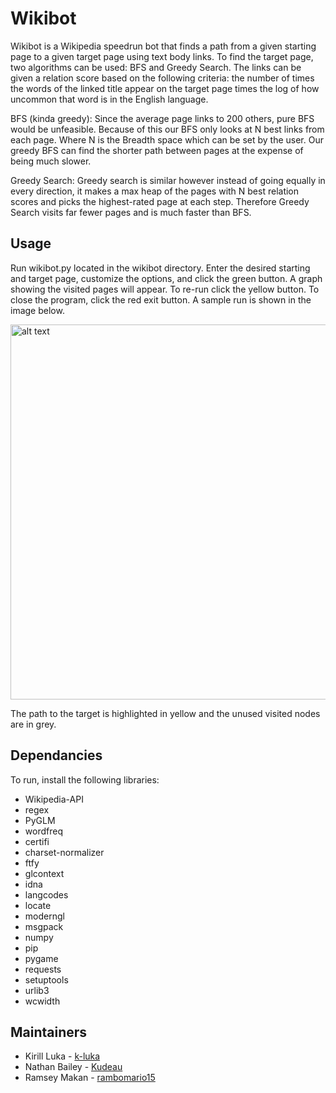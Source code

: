 # Wikibot

Wikibot is a Wikipedia speedrun bot that finds a path from a given starting page to a given target page using text body links.
To find the target page, two algorithms can be used: BFS and Greedy Search. The links can be given a relation score based on the following criteria: the number of times the words of the linked title appear on the target page times the log of how uncommon that word is in the English language.

BFS (kinda greedy): Since the average page links to 200 others, pure BFS would be unfeasible. Because of this our BFS only looks at N best links from each page. Where N is the Breadth space which can be set by the user. Our greedy BFS can find the shorter path between pages at the expense of being much slower.

Greedy Search: Greedy search is similar however instead of going equally in every direction, it makes a max heap of the pages with N best relation scores and picks the highest-rated page at each step. Therefore Greedy Search visits far fewer pages and is much faster than BFS.

## Usage

Run wikibot.py located in the wikibot directory. Enter the desired starting and target page, customize the options, and click the green button. A graph showing the visited pages will appear. To re-run click the yellow button. To close the program, click the red exit button. A sample run is shown in the image below.

<img src="https://github.com/k-luka/DSA_Project3/assets/106494914/ae26677e-d2ac-4e4f-a4a8-cece6f0acee9" width="600" alt="alt text">

The path to the target is highlighted in yellow and the unused visited nodes are in grey.


## Dependancies

To run, install the following libraries:
- Wikipedia-API
- regex
- PyGLM
- wordfreq
- certifi
- charset-normalizer
- ftfy
- glcontext
- idna
- langcodes
- locate
- moderngl
- msgpack
- numpy
- pip
- pygame
- requests
- setuptools
- urlib3
- wcwidth


## Maintainers

- Kirill Luka - [k-luka](https://github.com/k-luka)
- Nathan Bailey - [Kudeau](https://github.com/Kudeau)
- Ramsey Makan - [rambomario15](https://github.com/rambomario15)

